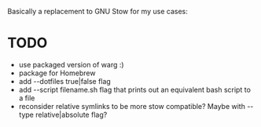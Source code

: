 Basically a replacement to GNU Stow for my use cases:

# TODO

- use packaged version of warg :)
- package for Homebrew
- add --dotfiles true|false flag
- add --script filename.sh flag that prints out an equivalent bash script to a file
- reconsider relative symlinks to be more stow compatible? Maybe with --type relative|absolute flag?
